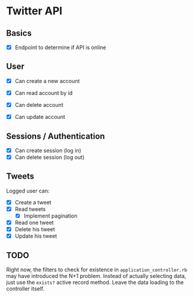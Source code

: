 # Twitter API

## Basics

- [x] Endpoint to determine if API is online

## User

- [X] Can create a new account
- [X] Can read account by id
- [X] Can delete account
- [X] Can update account


## Sessions / Authentication

- [X] Can create session (log in)
- [X] Can delete session (log out)

## Tweets

Logged user can:

- [X] Create a tweet
- [X] Read tweets
  - [X] Implement pagination
- [X] Read one tweet
- [X] Delete his tweet
- [X] Update his tweet

## TODO

 Right now, the filters to check for existence in `application_controller.rb` may have
 introduced the N+1 problem.
 Instead of actually selecting data, just use the `exists?` active record method.
 Leave the data loading to the controller itself.